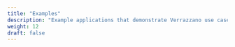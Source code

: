 ```yaml
---
title: "Examples"
description: "Example applications that demonstrate Verrazzano use case scenarios"
weight: 12
draft: false
---
```

